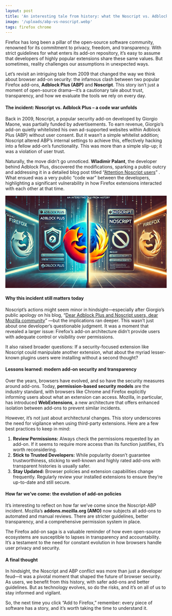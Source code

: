 ```yaml
---
layout: post
title: 'An interesting tale from history: what the Noscript vs. Adblock Plus incident taught us about add-on security'
image: '/uploads/abp-vs-noscript.webp'
tags: firefox chrome
---
```

Firefox has long been a pillar of the open-source software community, renowned for its commitment to privacy, freedom, and transparency. With strict guidelines for what enters its add-on repository, it’s easy to assume that developers of highly popular extensions share these same values. But sometimes, reality challenges our assumptions in unexpected ways. 

Let’s revisit an intriguing tale from 2009 that changed the way we think about browser add-on security: the infamous clash between two popular Firefox add-ons, **Adblock Plus (ABP)** and **Noscript**. This story isn’t just a moment of open-source drama—it’s a cautionary tale about trust, transparency, and how we evaluate the tools we rely on every day.

#### **The incident: Noscript vs. Adblock Plus – a code war unfolds**

Back in 2009, Noscript, a popular security add-on developed by Giorgio Maone, was partially funded by advertisements. To earn revenue, Giorgio’s add-on quietly whitelisted his own ad-supported websites within Adblock Plus (ABP) without user consent. But it wasn’t a simple whitelist addition; Noscript altered ABP’s internal settings to achieve this, effectively hacking into a fellow add-on’s functionality. This was more than a simple slip-up; it was a violation of user trust.

Naturally, the move didn’t go unnoticed. **Wladimir Palant**, the developer behind Adblock Plus, discovered the modifications, sparking a public outcry and addressing it in a detailed blog post titled “[Attention Noscript users](https://adblockplus.org/blog/attention-noscript-users)” . What ensued was a very public “code war” between the developers, highlighting a significant vulnerability in how Firefox extensions interacted with each other at that time.

![abp-vs-noscript.webp](/uploads/abp-vs-noscript.webp)

#### **Why this incident still matters today**

Noscript’s actions might seem minor in hindsight—especially after Giorgio’s public apology on his blog, “[Dear Adblock Plus and Noscript users, dear Mozilla community](http://hackademix.net/2009/05/04/dear-adblock-plus-and-noscript-users-dear-mozilla-community)” —but the implications ran deeper. This wasn’t just about one developer’s questionable judgment. It was a moment that revealed a larger issue: Firefox’s add-on architecture didn’t provide users with adequate control or visibility over permissions.

It also raised broader questions: If a security-focused extension like Noscript could manipulate another extension, what about the myriad lesser-known plugins users were installing without a second thought?

#### **Lessons learned: modern add-on security and transparency**

Over the years, browsers have evolved, and so have the security measures around add-ons. Today, **permission-based security models** are the industry standard, with browsers like Chrome and Firefox explicitly informing users about what an extension can access. Mozilla, in particular, has introduced **WebExtensions**, a new architecture that offers enhanced isolation between add-ons to prevent similar incidents.

However, it’s not just about architectural changes. This story underscores the need for vigilance when using third-party extensions. Here are a few best practices to keep in mind:

1. **Review Permissions:** Always check the permissions requested by an add-on. If it seems to require more access than its function justifies, it’s worth reconsidering.
2. **Stick to Trusted Developers:** While popularity doesn’t guarantee trustworthiness, sticking to well-known and highly rated add-ons with transparent histories is usually safer.
3. **Stay Updated:** Browser policies and extension capabilities change frequently. Regularly review your installed extensions to ensure they’re up-to-date and still secure.

#### **How far we’ve come: the evolution of add-on policies**

It’s interesting to reflect on how far we’ve come since the Noscript-ABP incident. Mozilla’s **addons.mozilla.org (AMO)** now subjects all add-ons to automated and manual reviews. There are stricter guidelines, better transparency, and a comprehensive permission system in place.

The Firefox add-on saga is a valuable reminder of how even open-source ecosystems are susceptible to lapses in transparency and accountability. It’s a testament to the need for constant evolution in how browsers handle user privacy and security.

#### **A final thought**

In hindsight, the Noscript and ABP conflict was more than just a developer feud—it was a pivotal moment that shaped the future of browser security. As users, we benefit from this history, with safer add-ons and better guidelines. But as technology evolves, so do the risks, and it’s on all of us to stay informed and vigilant.

So, the next time you click “Add to Firefox,” remember: every piece of software has a story, and it’s worth taking the time to understand it.

